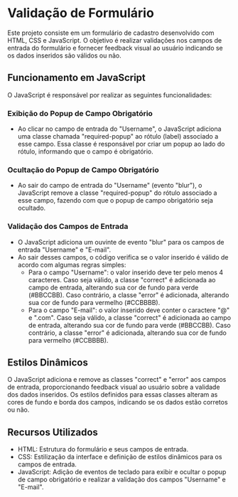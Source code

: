 # Validação de Formulário

Este projeto consiste em um formulário de cadastro desenvolvido com HTML, CSS e JavaScript. O objetivo é realizar validações nos campos de entrada do formulário e fornecer feedback visual ao usuário indicando se os dados inseridos são válidos ou não.

## Funcionamento em JavaScript

O JavaScript é responsável por realizar as seguintes funcionalidades:

### Exibição do Popup de Campo Obrigatório

- Ao clicar no campo de entrada do "Username", o JavaScript adiciona uma classe chamada "required-popup" ao rótulo (label) associado a esse campo. Essa classe é responsável por criar um popup ao lado do rótulo, informando que o campo é obrigatório.

### Ocultação do Popup de Campo Obrigatório

- Ao sair do campo de entrada do "Username" (evento "blur"), o JavaScript remove a classe "required-popup" do rótulo associado a esse campo, fazendo com que o popup de campo obrigatório seja ocultado.

### Validação dos Campos de Entrada

- O JavaScript adiciona um ouvinte de evento "blur" para os campos de entrada "Username" e "E-mail".
- Ao sair desses campos, o código verifica se o valor inserido é válido de acordo com algumas regras simples:
    - Para o campo "Username": o valor inserido deve ter pelo menos 4 caracteres. Caso seja válido, a classe "correct" é adicionada ao campo de entrada, alterando sua cor de fundo para verde (#BBCCBB). Caso contrário, a classe "error" é adicionada, alterando sua cor de fundo para vermelho (#CCBBBB).
    - Para o campo "E-mail": o valor inserido deve conter o caractere "@" e ".com". Caso seja válido, a classe "correct" é adicionada ao campo de entrada, alterando sua cor de fundo para verde (#BBCCBB). Caso contrário, a classe "error" é adicionada, alterando sua cor de fundo para vermelho (#CCBBBB).

## Estilos Dinâmicos

O JavaScript adiciona e remove as classes "correct" e "error" aos campos de entrada, proporcionando feedback visual ao usuário sobre a validade dos dados inseridos. Os estilos definidos para essas classes alteram as cores de fundo e borda dos campos, indicando se os dados estão corretos ou não.

## Recursos Utilizados

- HTML: Estrutura do formulário e seus campos de entrada.
- CSS: Estilização da interface e definição de estilos dinâmicos para os campos de entrada.
- JavaScript: Adição de eventos de teclado para exibir e ocultar o popup de campo obrigatório e realizar a validação dos campos "Username" e "E-mail".
